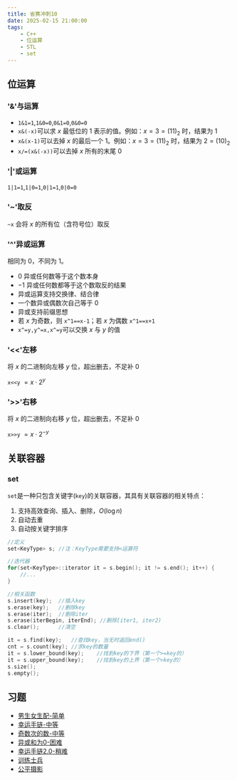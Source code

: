 ```yaml
---
title: 省赛冲刺10
date: 2025-02-15 21:00:00
tags:
    - C++
    - 位运算
    - STL
    - set
---
```


## 位运算

### '&'与运算

- `1&1=1`,`1&0=0`,`0&1=0`,`0&0=0`
- `x&(-x)`可以求 $x$ 最低位的 $1$ 表示的值。例如：$x=3={(11)}_2$ 时，结果为 $1$
- `x&(x-1)`可以去掉 $x$ 的最后一个 $1$。例如：$x=3={(11)}_2$ 时，结果为 $2=(10)_2$
- `x/=(x&(-x))`可以去掉 $x$ 所有的末尾 $0$
  
### '|'或运算

`1|1=1`,`1|0=1`,`0|1=1`,`0|0=0`

### '~'取反

`~x` 会将 $x$ 的所有位（含符号位）取反

### '^'异或运算

相同为 $0$，不同为 $1$。

- $0$ 异或任何数等于这个数本身
- $-1$ 异或任何数都等于这个数取反的结果
- 异或运算支持交换律、结合律
- 一个数异或偶数次自己等于 $0$
- 异或支持前缀思想
- 若 $x$ 为奇数，则 `x^1==x-1`；若 $x$ 为偶数 `x^1==x+1`
- `x^=y,y^=x,x^=y`可以交换 $x$ 与 $y$ 的值

### '<<'左移

将 $x$ 的二进制向左移 $y$ 位，超出删去，不足补 $0$

`x<<y` $= x \cdot 2^y$

### '>>'右移

将 $x$ 的二进制向右移 $y$ 位，超出删去，不足补 $0$

`x>>y` $= x \cdot 2^{-y}$

## 关联容器

### set

`set`是一种只包含关键字(`key`)的关联容器，其具有关联容器的相关特点：

1. 支持高效查询、插入、删除，$O(\log{n})$
2. 自动去重
3. 自动按关键字排序

```c++
//定义
set<KeyType> s; //注：KeyType需要支持<运算符

//迭代器
for(set<KeyType>::iterator it = s.begin(); it != s.end(); it++) {
    //...
}

//相关函数
s.insert(key);  //插入key
s.erase(key);   //删除key
s.erase(iter);  //删除iter
s.erase(iterBegin, iterEnd); //删除[iter1, iter2)
s.clear();      //清空

it = s.find(key);   //查找key，当无时返回end()
cnt = s.count(key); //求key的数量
it = s.lower_bound(key);    //找到key的下界（第一个>=key的）
it = s.upper_bound(key);    //找到key的上界（第一个>key的）
s.size();
s.empty();
```

## 习题

- [男生女生配-简单](/2025/省赛冲刺/10/男生女生配)
- [幸运手链-中等](/2025/省赛冲刺/10/幸运手链)
- [奇数次的数-中等](/2025/省赛冲刺/10/奇数次的数)
- [异或和为0-困难](/2025/省赛冲刺/10/异或和为0)
- [幸运手链2.0-稍难](/2025/省赛冲刺/10/幸运手链2-0)
- [训练士兵](/2025/省赛冲刺/10/习题-训练士兵)
- [公平摄影](/2025/省赛冲刺/10/习题-公平摄影)
